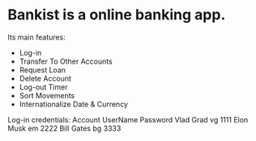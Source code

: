 
#  Bankist is a online banking app. 
Its main features:
- Log-in
- Transfer To Other Accounts
- Request Loan
- Delete Account
- Log-out Timer
- Sort Movements
- Internationalize Date & Currency

Log-in credentials:
Account	            UserName	        Password
Vlad Grad	        vg                  1111
Elon Musk           em                  2222
Bill Gates          bg                  3333
